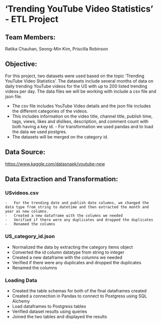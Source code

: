 # ‘Trending YouTube Video Statistics’ - ETL Project 

## Team Members:
Ratika Chauhan, Seong-Min Kim, Priscilla Robinson

## Objective:

For this project, two datasets were used based on the topic ‘Trending YouTube Video Statistics’. The datasets include several months of data on daily trending YouTube videos for the US with up to 200 listed trending videos per day. The data files we will be working with include a csv file and json file.  
  - The csv file includes YouTube Video details and the json file includes the different categories of the videos. 
  - This includes information on the video title, channel title, publish time, tags, views, likes and dislikes, description, and comment count with both having a key id.   - For transformation we used pandas and to load the data we used postgres. 
  - The datasets will be merged on the category id.
  
## Data Source:
https://www.kaggle.com/datasnaek/youtube-new

## Data Extraction and Transformation:
  ### USvideos.csv
    -   For the trending date and publish date columns, we changed the data type from string to datetime and then extracted the month and year as new columns.
    -   Created a new dataframe with the columns we needed
    -   Verified if there were any duplicates and dropped the duplicates
    -   Renamed the columns

  ### US_category_id.json 
  -   Normalized the data by extracting the category items object
  -   Converted the id column datatype from string to integer
  -   Created a new dataframe with the columns we needed
  -   Verified if there were any duplicates and dropped the duplicates
  -   Renamed the columns
 
 ### Loading Data
 -  Created the table schemas for both of the final dataframes created
 -  Created a connection in Pandas to connect to Postgress using SQL Alchemy
 -  Load dataframes to Postgress tables
 -  Verified dataset results using queries
 -  Joined the two tables and displayed the results
 
